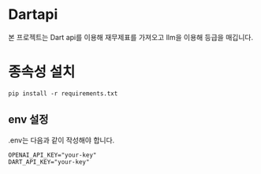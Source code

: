 # Dartapi
본 프로젝트는 Dart api를 이용해 재무제표를 가져오고 llm을 이용해 등급을 매깁니다.


# 종속성 설치

```
pip install -r requirements.txt
```

## env 설정
.env는 다음과 같이 작성해야 합니다.

```
OPENAI_API_KEY="your-key"
DART_API_KEY="your-key"
```
